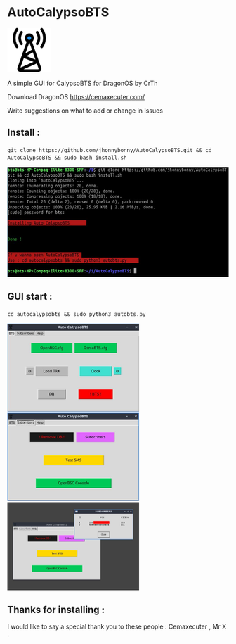 # AutoCalypsoBTS 
<p><img src="https://github.com/jhonnybonny/AutoCalypsoBTS/blob/main/autocalypsobts/ico.png" width="100" height="100" </p>

A simple GUI for CalypsoBTS for DragonOS by CrTh

Download DragonOS https://cemaxecuter.com/

Write suggestions on what to add or change in Issues

## Install :

`git clone https://github.com/jhonnybonny/AutoCalypsoBTS.git && cd AutoCalypsoBTS && sudo bash install.sh`

  <p><img src="https://github.com/jhonnybonny/just-pic-/blob/main/install.jpg" width="600" height="250"> </p>

## GUI start :
`cd autocalypsobts && sudo python3 autobts.py`

  <p><img src="https://github.com/jhonnybonny/just-pic-/blob/main/gui1.jpg" width="300" height="200"><img src="https://github.com/jhonnybonny/just-pic-/blob/main/gui5.jpg" width="300" height="200"><img src="https://github.com/jhonnybonny/just-pic-/blob/main/gui3.jpg" width="300" height="200"></p>
  
  
  ## Thanks for installing  :
  I would like to say a special thank you to these people : Cemaxecuter , Mr X .

